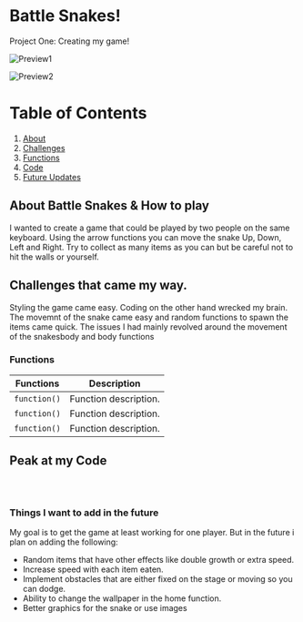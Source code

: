 # Battle Snakes!
Project One: Creating my game!

![Preview1](https://i.imgur.com/G0x7dUS.png)

![Preview2](https://i.imgur.com/tCRNtqM.png)

# Table of Contents

1. [About](#About)
2. [Challenges](#Challenges)
3. [Functions](#Functions)
4. [Code](#Peak)
5. [Future Updates](#Things)

## About Battle Snakes & How to play

I wanted to create a game that could be played by two people on the same keyboard. Using the arrow functions you can move the snake Up, Down, Left and Right. Try to collect as many items as you can but be careful not to hit the walls or yourself. 


## Challenges that came my way.

Styling the game came easy. Coding on the other hand wrecked my brain. The movemnt of the snake came easy and random functions to spawn the items came quick. The issues I had mainly revolved around the movement of the snakesbody and body functions

### Functions
| Functions | Description |
| ----------- | ----------- |
| `function()` | Function description. |
| `function()` | Function description. |
| `function()` | Function description. |

## Peak at my Code

```html

```

```css

```

```javascript

```

### Things I want to add in the future

My goal is to get the game at least working for one player. But in the future i plan on adding the following:

- Random items that have other effects like double growth or extra speed.
- Increase speed with each item eaten.
- Implement obstacles that are either fixed on the stage or moving so you can dodge.
- Ability to change the wallpaper in the home function.
- Better graphics for the snake or use images 
